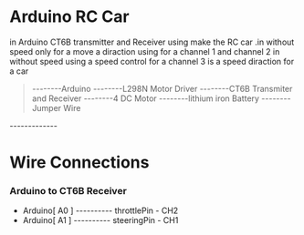 <h1>Arduino RC Car</h1>

in Arduino CT6B transmitter and Receiver using make the RC car .in without speed only for a move a diraction using for a channel 1 and channel 2 in without speed using a speed control for a channel 3 is a speed diraction for a car

>--------Arduino 
>--------L298N Motor Driver
>--------CT6B Transmiter and Receiver
>--------4 DC Motor
>--------lithium iron Battery
>--------Jumper Wire


-------------<h1>Wire Connections</h1>


<h3> Arduino to CT6B Receiver </h3>
<ul>
  <li>Arduino[ A0 ] ---------- throttlePin - CH2 </li>
  <li>Arduino[ A1 ] ---------- steeringPin - CH1 </li>
</ul>

